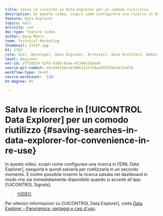 ```yaml
---
title: Salva le ricerche in Data Explorer per un comodo riutilizzo
description: In questo video, scopri come configurare una ricerca in Data Explorer, eseguirla e quindi salvarla per riutilizzarla in un secondo momento. Puoi anche inserire la ricerca salvata nel dashboard in modo che sia immediatamente disponibile quando entri nell’app Segnali.
feature: Data Explorer
topics: null
activity: use
doc-type: feature video
author: Doug Moore
team: Technical Marketing
thumbnail: 25147.jpg
kt: 1763
role: User, Developer, Data Engineer, Architect, Data Architect, Admin, Leader
level: Beginner
exl-id: aff58324-52f6-438d-8aae-4f2e8cd16ae0
source-git-commit: e5c694156ce6196b312fc54ae59755bac07ea676
workflow-type: tm+mt
source-wordcount: '118'
ht-degree: 0%

---
```


# Salva le ricerche in [!UICONTROL Data Explorer] per un comodo riutilizzo {#saving-searches-in-data-explorer-for-convenience-in-re-use}

In questo video, scopri come configurare una ricerca in [!DNL Data Explorer], eseguirla e quindi salvarla per riutilizzarla in un secondo momento. È inoltre possibile inserire la ricerca salvata nel dashboard in modo che sia immediatamente disponibile quando si accede all&#39;app [!UICONTROL Signals].

>[!VIDEO](https://video.tv.adobe.com/v/25147/?quality=12)

Per ulteriori informazioni su [!UICONTROL Data Explorer], visita [Data Explorer - Panoramica, vantaggi e casi d&#39;uso](https://experiencecloud.adobe.com/resources/help/en_US/aam/data-explorer.html).
